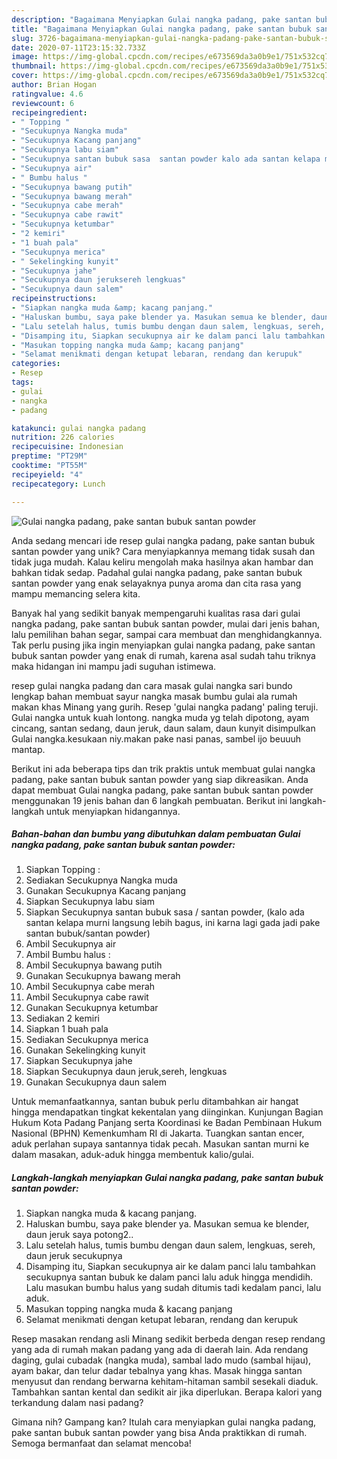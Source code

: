 ```yaml
---
description: "Bagaimana Menyiapkan Gulai nangka padang, pake santan bubuk santan powder, Enak Banget"
title: "Bagaimana Menyiapkan Gulai nangka padang, pake santan bubuk santan powder, Enak Banget"
slug: 3726-bagaimana-menyiapkan-gulai-nangka-padang-pake-santan-bubuk-santan-powder-enak-banget
date: 2020-07-11T23:15:32.733Z
image: https://img-global.cpcdn.com/recipes/e673569da3a0b9e1/751x532cq70/gulai-nangka-padang-pake-santan-bubuk-santan-powder-foto-resep-utama.jpg
thumbnail: https://img-global.cpcdn.com/recipes/e673569da3a0b9e1/751x532cq70/gulai-nangka-padang-pake-santan-bubuk-santan-powder-foto-resep-utama.jpg
cover: https://img-global.cpcdn.com/recipes/e673569da3a0b9e1/751x532cq70/gulai-nangka-padang-pake-santan-bubuk-santan-powder-foto-resep-utama.jpg
author: Brian Hogan
ratingvalue: 4.6
reviewcount: 6
recipeingredient:
- " Topping "
- "Secukupnya Nangka muda"
- "Secukupnya Kacang panjang"
- "Secukupnya labu siam"
- "Secukupnya santan bubuk sasa  santan powder kalo ada santan kelapa murni langsung lebih bagus ini karna lagi gada jadi pake santan bubuksantan powder"
- "Secukupnya air"
- " Bumbu halus "
- "Secukupnya bawang putih"
- "Secukupnya bawang merah"
- "Secukupnya cabe merah"
- "Secukupnya cabe rawit"
- "Secukupnya ketumbar"
- "2 kemiri"
- "1 buah pala"
- "Secukupnya merica"
- " Sekelingking kunyit"
- "Secukupnya jahe"
- "Secukupnya daun jeruksereh lengkuas"
- "Secukupnya daun salem"
recipeinstructions:
- "Siapkan nangka muda &amp; kacang panjang."
- "Haluskan bumbu, saya pake blender ya. Masukan semua ke blender, daun jeruk saya potong2.."
- "Lalu setelah halus, tumis bumbu dengan daun salem, lengkuas, sereh, daun jeruk secukupnya"
- "Disamping itu, Siapkan secukupnya air ke dalam panci lalu tambahkan secukupnya santan bubuk ke dalam panci lalu aduk hingga mendidih. Lalu masukan bumbu halus yang sudah ditumis tadi kedalam panci, lalu aduk."
- "Masukan topping nangka muda &amp; kacang panjang"
- "Selamat menikmati dengan ketupat lebaran, rendang dan kerupuk"
categories:
- Resep
tags:
- gulai
- nangka
- padang

katakunci: gulai nangka padang 
nutrition: 226 calories
recipecuisine: Indonesian
preptime: "PT29M"
cooktime: "PT55M"
recipeyield: "4"
recipecategory: Lunch

---
```



![Gulai nangka padang, pake santan bubuk santan powder](https://img-global.cpcdn.com/recipes/e673569da3a0b9e1/751x532cq70/gulai-nangka-padang-pake-santan-bubuk-santan-powder-foto-resep-utama.jpg)

Anda sedang mencari ide resep gulai nangka padang, pake santan bubuk santan powder yang unik? Cara menyiapkannya memang tidak susah dan tidak juga mudah. Kalau keliru mengolah maka hasilnya akan hambar dan bahkan tidak sedap. Padahal gulai nangka padang, pake santan bubuk santan powder yang enak selayaknya punya aroma dan cita rasa yang mampu memancing selera kita.

Banyak hal yang sedikit banyak mempengaruhi kualitas rasa dari gulai nangka padang, pake santan bubuk santan powder, mulai dari jenis bahan, lalu pemilihan bahan segar, sampai cara membuat dan menghidangkannya. Tak perlu pusing jika ingin menyiapkan gulai nangka padang, pake santan bubuk santan powder yang enak di rumah, karena asal sudah tahu triknya maka hidangan ini mampu jadi suguhan istimewa.

resep gulai nangka padang dan cara masak gulai nangka sari bundo lengkap bahan membuat sayur nangka masak bumbu gulai ala rumah makan khas Minang yang gurih. Resep &#39;gulai nangka padang&#39; paling teruji. Gulai nangka untuk kuah lontong. nangka muda yg telah dipotong, ayam cincang, santan sedang, daun jeruk, daun salam, daun kunyit disimpulkan Gulai nangka.kesukaan niy.makan pake nasi panas, sambel ijo beuuuh mantap.


Berikut ini ada beberapa tips dan trik praktis untuk membuat gulai nangka padang, pake santan bubuk santan powder yang siap dikreasikan. Anda dapat membuat Gulai nangka padang, pake santan bubuk santan powder menggunakan 19 jenis bahan dan 6 langkah pembuatan. Berikut ini langkah-langkah untuk menyiapkan hidangannya.

<!--inarticleads1-->

##### Bahan-bahan dan bumbu yang dibutuhkan dalam pembuatan Gulai nangka padang, pake santan bubuk santan powder:

1. Siapkan  Topping :
1. Sediakan Secukupnya Nangka muda
1. Gunakan Secukupnya Kacang panjang
1. Siapkan Secukupnya labu siam
1. Siapkan Secukupnya santan bubuk sasa / santan powder, (kalo ada santan kelapa murni langsung lebih bagus, ini karna lagi gada jadi pake santan bubuk/santan powder)
1. Ambil Secukupnya air
1. Ambil  Bumbu halus :
1. Ambil Secukupnya bawang putih
1. Gunakan Secukupnya bawang merah
1. Ambil Secukupnya cabe merah
1. Ambil Secukupnya cabe rawit
1. Gunakan Secukupnya ketumbar
1. Sediakan 2 kemiri
1. Siapkan 1 buah pala
1. Sediakan Secukupnya merica
1. Gunakan  Sekelingking kunyit
1. Siapkan Secukupnya jahe
1. Siapkan Secukupnya daun jeruk,sereh, lengkuas
1. Gunakan Secukupnya daun salem


Untuk memanfaatkannya, santan bubuk perlu ditambahkan air hangat hingga mendapatkan tingkat kekentalan yang diinginkan. Kunjungan Bagian Hukum Kota Padang Panjang serta Koordinasi ke Badan Pembinaan Hukum Nasional (BPHN) Kemenkumham RI di Jakarta. Tuangkan santan encer, aduk perlahan supaya santannya tidak pecah. Masukan santan murni ke dalam masakan, aduk-aduk hingga membentuk kalio/gulai. 

<!--inarticleads2-->

##### Langkah-langkah menyiapkan Gulai nangka padang, pake santan bubuk santan powder:

1. Siapkan nangka muda &amp; kacang panjang.
1. Haluskan bumbu, saya pake blender ya. Masukan semua ke blender, daun jeruk saya potong2..
1. Lalu setelah halus, tumis bumbu dengan daun salem, lengkuas, sereh, daun jeruk secukupnya
1. Disamping itu, Siapkan secukupnya air ke dalam panci lalu tambahkan secukupnya santan bubuk ke dalam panci lalu aduk hingga mendidih. Lalu masukan bumbu halus yang sudah ditumis tadi kedalam panci, lalu aduk.
1. Masukan topping nangka muda &amp; kacang panjang
1. Selamat menikmati dengan ketupat lebaran, rendang dan kerupuk


Resep masakan rendang asli Minang sedikit berbeda dengan resep rendang yang ada di rumah makan padang yang ada di daerah lain. Ada rendang daging, gulai cubadak (nangka muda), sambal lado mudo (sambal hijau), ayam bakar, dan telur dadar tebalnya yang khas. Masak hingga santan menyusut dan rendang berwarna kehitam-hitaman sambil sesekali diaduk. Tambahkan santan kental dan sedikit air jika diperlukan. Berapa kalori yang terkandung dalam nasi padang? 

Gimana nih? Gampang kan? Itulah cara menyiapkan gulai nangka padang, pake santan bubuk santan powder yang bisa Anda praktikkan di rumah. Semoga bermanfaat dan selamat mencoba!
